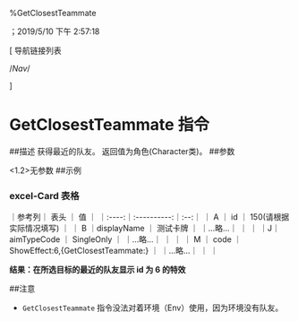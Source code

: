 
%GetClosestTeammate

；2019/5/10 下午 2:57:18

[ 导航链接列表

/*Nav*/

]
# GetClosestTeammate 指令

##描述
获得最近的队友。
返回值为角色(Character类)。
##参数

<1.2>无参数
##示例
### excel-Card 表格
｜参考列｜    表头    ｜ 值 ｜
｜:----:｜:----------:｜:--:｜
｜  A   ｜     id     ｜  150(请根据实际情况填写) ｜
｜  B   ｜displayName ｜  测试卡牌  ｜
｜…略…｜            ｜    ｜
｜J｜       aimTypeCode     ｜  SingleOnly  ｜
｜…略…｜            ｜    ｜
｜  M   ｜    code    ｜  ShowEffect:6,{GetClosestTeammate:} ｜
｜…略…｜            ｜    ｜

**结果：在所选目标的最近的队友显示 id 为 6 的特效**

##注意
+ `GetClosestTeammate` 指令没法对着环境（Env）使用，因为环境没有队友。
